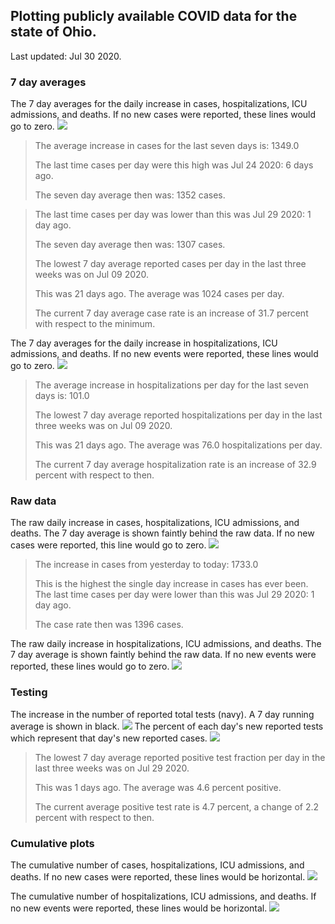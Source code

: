 ## Plotting publicly available COVID data for the state of Ohio. 

Last updated: Jul 30 2020. 

### 7 day averages
The 7 day averages for the daily increase in cases, hospitalizations, ICU admissions, and deaths. If no new cases were reported, these lines would go to zero.
![](7dayaverage_cases.png)

>The average increase in cases for the last seven days is: 1349.0
>
>The last time cases per day were this high was Jul 24 2020: 6 days ago.
>
>The seven day average then was: 1352 cases.

>
>The last time cases per day was lower than this was Jul 29 2020: 1 day ago.
>
>The seven day average then was: 1307 cases.
>
>The lowest 7 day average reported cases per day in the last three weeks was on Jul 09 2020.
>
>This was 21 days ago. The average was 1024 cases per day.
>
>The current 7 day average case rate is an increase of 31.7 percent with respect to the minimum.

The 7 day averages for the daily increase in hospitalizations, ICU admissions, and deaths. If no new events were reported, these lines would go to zero.
![](7dayaverage_hospital.png)

>The average increase in hospitalizations per day for the last seven days is: 101.0
>
>The lowest 7 day average reported hospitalizations per day in the last three weeks was on Jul 09 2020.
>
>This was 21 days ago. The average was 76.0 hospitalizations per day.
>
>The current 7 day average hospitalization rate is an increase of 32.9 percent with respect to then.

### Raw data
The raw daily increase in cases, hospitalizations, ICU admissions, and deaths. The 7 day average is shown faintly behind the raw data. If no new cases were reported, this line would go to zero.
![](DailyCases.png)

>The increase in cases from yesterday to today: 1733.0 
>
>This is the highest the single day increase in cases has ever been.
>The last time cases per day were lower than this was Jul 29 2020: 1 day ago. 
>
>The case rate then was 1396 cases.

The raw daily increase in hospitalizations, ICU admissions, and deaths. The 7 day average is shown faintly behind the raw data. If no new events were reported, these lines would go to zero.
![](DailyHospitalizations.png)

### Testing

The increase in the number of reported total tests (navy). A 7 day running average is shown in black.
![](DailyTests.png)
The percent of each day's new reported tests which represent that day's new reported cases.
![](percentpositive_tests.png)

>The lowest 7 day average reported positive test fraction per day in the last three weeks was on Jul 29 2020.
>
>This was 1 days ago. The average was 4.6 percent positive. 
>
>The current average positive test rate is 4.7 percent, a change of 2.2 percent with respect to then. 

### Cumulative plots
The cumulative number of cases, hospitalizations, ICU admissions, and deaths. If no new cases were reported, these lines would be horizontal.
![](Cases.png)

The cumulative number of hospitalizations, ICU admissions, and deaths. If no new events were reported, these lines would be horizontal.
![](Hospitalizations.png)
